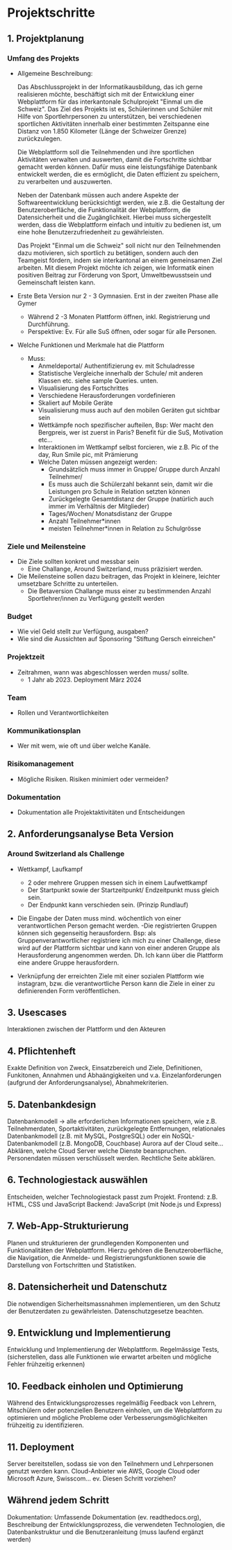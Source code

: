 # Projektschritte

## 1. Projektplanung

### Umfang des Projekts

- Allgemeine Beschreibung:

    Das Abschlussprojekt in der Informatikausbildung, das ich gerne realisieren möchte, beschäftigt sich mit der Entwicklung einer Webplattform für das interkantonale Schulprojekt "Einmal um die Schweiz". Das Ziel des Projekts ist es, Schülerinnen und Schüler mit Hilfe von Sportlehrpersonen zu unterstützen, bei verschiedenen sportlichen Aktivitäten innerhalb einer bestimmten Zeitspanne eine Distanz von 1.850 Kilometer (Länge der Schweizer Grenze) zurückzulegen.
    
    Die Webplattform soll die Teilnehmenden und ihre sportlichen Aktivitäten verwalten und auswerten, damit die Fortschritte sichtbar gemacht werden können. Dafür muss eine leistungsfähige Datenbank entwickelt werden, die es ermöglicht, die Daten effizient zu speichern, zu verarbeiten und auszuwerten.

    Neben der Datenbank müssen auch andere Aspekte der Softwareentwicklung berücksichtigt werden, wie z.B. die Gestaltung der Benutzeroberfläche, die Funktionalität der Webplattform, die Datensicherheit und die Zugänglichkeit. Hierbei muss sichergestellt werden, dass die Webplattform einfach und intuitiv zu bedienen ist, um eine hohe Benutzerzufriedenheit zu gewährleisten.
    
    Das Projekt "Einmal um die Schweiz" soll nicht nur den Teilnehmenden dazu motivieren, sich sportlich zu betätigen, sondern auch den Teamgeist fördern, indem sie interkantonal an einem gemeinsamen Ziel arbeiten. Mit diesem Projekt möchte ich zeigen, wie Informatik einen positiven Beitrag zur Förderung von Sport, Umweltbewusstsein und Gemeinschaft leisten kann.


- Erste Beta Version nur 2 - 3 Gymnasien. Erst in der zweiten Phase alle Gymer
  - Während 2 -3 Monaten Plattform öffnen, inkl. Registrierung und Durchführung.
  - Perspektive: Ev. Für alle SuS öffnen, oder sogar für alle Personen.

- Welche Funktionen und Merkmale hat die Plattform
  - Muss:
    - Anmeldeportal/ Authentifizierung ev. mit Schuladresse
    - Statistische Vergleiche innerhalb der Schule/ mit anderen Klassen etc. siehe sample Queries. unten.
    - Visualisierung des Fortschrittes
    - Verschiedene Herausforderungen vordefinieren
    - Skaliert auf Mobile Geräte
    - Visualisierung muss auch auf den mobilen Geräten gut sichtbar sein
    - Wettkämpfe noch spezifischer aufteilen, Bsp: Wer macht den Bergpreis, wer ist zuerst in Paris? Benefit für die SuS, Motivation etc…
    - Interaktionen im Wettkampf selbst forcieren, wie z.B. Pic of the day, Run Smile pic, mit Prämierung
    - Welche Daten müssen angezeigt werden:
      - Grundsätzlich muss immer in Gruppe/ Gruppe durch Anzahl Teilnehmer/
      - Es muss auch die Schülerzahl bekannt sein, damit wir die Leistungen pro Schule in Relation setzten können
      - Zurückgelegte Gesamtdistanz der Gruppe (natürlich auch immer im Verhältnis der Mitglieder)
      - Tages/Wochen/ Monatsdistanz der Gruppe
      - Anzahl Teilnehmer*innen
      - meisten Teilnehmer*innen in Relation zu Schulgrösse

### Ziele und Meilensteine

- Die Ziele sollten konkret und messbar sein
  - Eine Challange, Around Switzerland, muss präzisiert werden.
- Die Meilensteine sollen dazu beitragen, das Projekt in kleinere, leichter umsetzbare Schritte zu unterteilen.
  - Die Betaversion Challange muss einer zu bestimmenden Anzahl Sportlehrer/innen zu Verfügung gestellt werden

### Budget

- Wie viel Geld stellt zur Verfügung, ausgaben?
- Wie sind die Aussichten auf Sponsoring "Stiftung Gersch einreichen"

### Projektzeit

- Zeitrahmen, wann was abgeschlossen werden muss/ sollte.
  - 1 Jahr ab 2023. Deployment März 2024

### Team

- Rollen und Verantwortlichkeiten

### Kommunikationsplan

- Wer mit wem, wie oft und über welche Kanäle.

### Risikomanagement

- Mögliche Risiken. Risiken minimiert oder vermeiden?

### Dokumentation

- Dokumentation alle Projektaktivitäten und Entscheidungen

## 2. Anforderungsanalyse Beta Version

### Around Switzerland als Challenge

- Wettkampf, Laufkampf
  - 2 oder mehrere Gruppen messen sich in einem Laufwettkampf
  - Der Startpunkt sowie der Startzeitpunkt/ Endzeitpunkt muss gleich sein.
  - Der Endpunkt kann verschieden sein. (Prinzip Rundlauf)
- Die Eingabe der Daten muss mind. wöchentlich von einer verantwortlichen Person gemacht werden.
-Die registrierten Gruppen können sich gegenseitig herausfordern.
Bsp: als Gruppenverantwortlicher registriere ich mich zu einer Challenge, diese wird auf der Plattform sichtbar und kann von einer anderen Gruppe als Herausforderung angenommen werden. Dh. Ich kann über die Plattform eine andere Gruppe herausfordern.

- Verknüpfung der erreichten Ziele mit einer sozialen Plattform wie instagram, bzw. die verantwortliche Person kann die Ziele in einer zu definierenden Form veröffentlichen.

## 3. Usescases

Interaktionen zwischen der Plattform  und den Akteuren 

## 4.  Pflichtenheft

Exakte Definition von Zweck, Einsatzbereich und Ziele, Definitionen, Funkitonen, Annahmen und Abhaängigkeiten und v.a. Einzelanforderungen (aufgrund der Anforderungsanalyse), Abnahmekriterien.

## 5. Datenbankdesign

Datenbankmodell -> alle erforderlichen Informationen speichern, wie z.B. Teilnehmerdaten, Sportaktivitäten, zurückgelegte Entfernungen, relationales Datenbankmodell (z.B. mit MySQL, PostgreSQL) oder ein NoSQL-Datenbankmodell (z.B. MongoDB, Couchbase) Aurora  auf der Cloud seite…
Abklären, welche Cloud Server welche Dienste beanspruchen.
Personendaten müssen verschlüsselt werden.
Rechtliche Seite abklären.

## 6. Technologiestack auswählen 

Entscheiden, welcher Technologiestack passt zum Projekt.
Frontend: z.B. HTML, CSS und JavaScript 
Backend: JavaScript (mit Node.js und Express)

## 7.  Web-App-Strukturierung 

Planen und strukturieren der grundlegenden Komponenten und Funktionalitäten der Webplattform. Hierzu gehören die Benutzeroberfläche, die Navigation, die Anmelde- und Registrierungsfunktionen sowie die Darstellung von Fortschritten und Statistiken.

## 8. Datensicherheit und Datenschutz 

Die notwendigen Sicherheitsmassnahmen implementieren, um den Schutz der Benutzerdaten zu gewährleisten. Datenschutzgesetze beachten. 

## 9.  Entwicklung und Implementierung 

Entwicklung und Implementierung der Webplattform. 
Regelmässige Tests, (sicherstellen, dass alle Funktionen wie erwartet arbeiten und mögliche Fehler frühzeitig erkennen)

## 10. Feedback einholen und Optimierung 

Während des Entwicklungsprozesses regelmäßig Feedback von Lehrern, Mitschülern oder potenziellen Benutzern einholen, um die Webplattform zu optimieren und mögliche Probleme oder Verbesserungsmöglichkeiten frühzeitig zu identifizieren.

## 11. Deployment  

Server bereitstellen, sodass sie von den Teilnehmern und Lehrpersonen genutzt werden kann. Cloud-Anbieter wie AWS, Google Cloud oder Microsoft Azure, Swisscom… ev. Diesen Schritt vorziehen?

## Während jedem Schritt

Dokumentation: Umfassende Dokumentation (ev. readthedocs.org),
Beschreibung der Entwicklungsprozess, die verwendeten Technologien, die Datenbankstruktur und die Benutzeranleitung (muss laufend ergänzt werden)